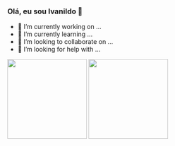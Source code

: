 ### Olá, eu sou Ivanildo 👋

- 🔭 I’m currently working on ...
- 🌱 I’m currently learning ...
- 👯 I’m looking to collaborate on ...
- 🤔 I’m looking for help with ...

<div>
  <img height="180em" src="https://github-readme-stats.vercel.app/api?username=IvanildoCampos&show_icons=true&theme=dark&count_private=true&include_all_commits=true" />
  <img height="180em" src="https://github-readme-stats.vercel.app/api/top-langs/?username=IvanildoCampos&layout=compact&langs_count=16&theme=dark" />
</div>
